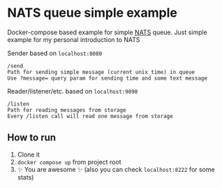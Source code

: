 # NATS queue simple example

Docker-compose based example for simple [NATS](https://nats.io/) queue. Just simple example for my personal introduction to NATS


Sender based on `localhost:8080`
```
/send
Path for sending simple message (current unix time) in queue
Use ?message= query param for sending time and some text message
```
Reader/listener/etc. based on `localhost:9090`
```
/listen
Path for reading messages from storage
Every /listen call will read one message from storage
```

## How to run
1. Clone it
2. `docker compose up` from project root
3. ✨ You are awesome ✨ (also you can check `localhost:8222` for some stats)
